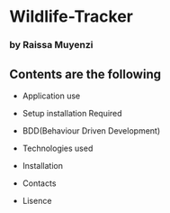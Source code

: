 # Wildlife-Tracker 

### by Raissa Muyenzi

## Contents are the following

* Application use

* Setup installation Required

* BDD(Behaviour Driven Development)

* Technologies used

* Installation

* Contacts

* Lisence

